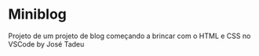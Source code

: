 # Miniblog
Projeto de um projeto de blog começando a brincar com o HTML e CSS no VSCode
by José Tadeu
